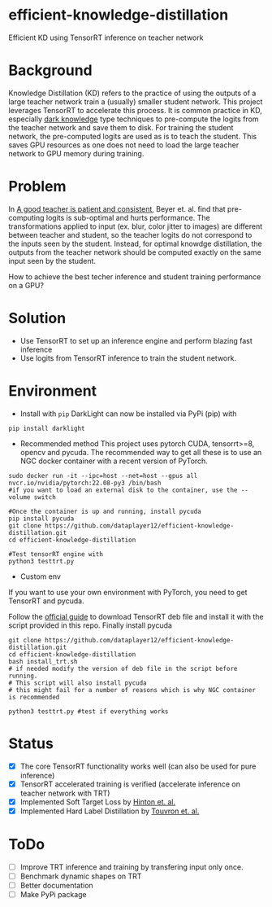# efficient-knowledge-distillation
Efficient KD using TensorRT inference on teacher network

# Background
Knowledge Distillation (KD) refers to the practice of using the outputs of a large teacher network train a (usually) smaller student network. This project leverages TensorRT to accelerate this process. It is common practice in KD, especially [dark knowledge](https://arxiv.org/abs/1503.02531) type techniques to pre-compute the logits from the teacher network and save them to disk. For training the student network, the pre-computed logits are used as is to teach the student. This saves GPU resources as one does not need to load the large teacher network to GPU memory during training.

# Problem
In [A good teacher is patient and consistent](https://arxiv.org/abs/2106.05237), Beyer et. al. find that pre-computing logits is sub-optimal and hurts performance. The transformations applied to input (ex. blur, color jitter to images) are different between teacher and student, so the teacher logits do not correspond to the inputs seen by the student. Instead, for optimal knowdge distillation, the outputs from the teacher network should be computed exactly on the same input seen by the student. 

How to achieve the best techer inference and student training performance on a GPU?

# Solution
- Use TensorRT to set up an inference engine and perform blazing fast inference
- Use logits from TensorRT inference to train the student network.

# Environment

- Install with `pip`
DarkLight can now be installed via PyPi (pip) with
```Shell
pip install darklight
```

- Recommended method
This project uses pytorch CUDA, tensorrt>=8, opencv and pycuda. The recommended way to get all these is to use an NGC docker container with a recent version of PyTorch.

```Shell
sudo docker run -it --ipc=host --net=host --gpus all nvcr.io/nvidia/pytorch:22.08-py3 /bin/bash
#if you want to load an external disk to the container, use the --volume switch

#Once the container is up and running, install pycuda
pip install pycuda
git clone https://github.com/dataplayer12/efficient-knowledge-distillation.git
cd efficient-knowledge-distillation

#Test tensorRT engine with
python3 testtrt.py
```

- Custom env

If you want to use your own environment with PyTorch, you need to get TensorRT and pycuda.

Follow the [official guide](https://docs.nvidia.com/deeplearning/tensorrt/install-guide/index.html#installing-pip) to download TensorRT deb file and install it with the script provided in this repo. Finally install pycuda
```Shell
git clone https://github.com/dataplayer12/efficient-knowledge-distillation.git
cd efficient-knowledge-distillation
bash install_trt.sh
# if needed modify the version of deb file in the script before running.
# This script will also install pycuda
# this might fail for a number of reasons which is why NGC container is recommended

python3 testtrt.py #test if everything works
```

# Status
- [x] The core TensorRT functionality works well (can also be used for pure inference) 
- [x] TensorRT accelerated training is verified (accelerate inference on teacher network with TRT)
- [x] Implemented Soft Target Loss by [Hinton et. al.](https://arxiv.org/abs/1503.02531)
- [x] Implemented Hard Label Distillation by [Touvron et. al.](https://arxiv.org/abs/2012.12877)

# ToDo
- [ ] Improve TRT inference and training by transfering input only once.
- [ ] Benchmark dynamic shapes on TRT
- [ ] Better documentation
- [ ] Make PyPi package
